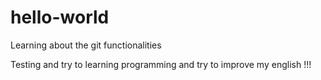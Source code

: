 # hello-world
Learning about the git functionalities

Testing and try to learning programming and  try to improve my english !!!
